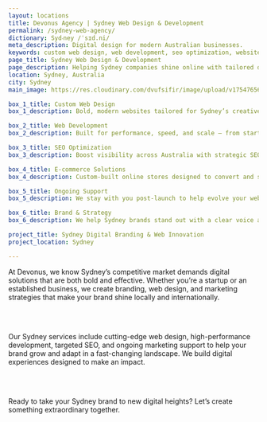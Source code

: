 ```yaml
---
layout: locations
title: Devonus Agency | Sydney Web Design & Development
permalink: /sydney-web-agency/
dictionary: Syd‧ney /ˈsɪd.ni/
meta_description: Digital design for modern Australian businesses.
keywords: custom web design, web development, seo optimization, website maintenance, sydney web design, sydney australia
page_title: Sydney Web Design & Development
page_description: Helping Sydney companies shine online with tailored design and development.
location: Sydney, Australia
city: Sydney
main_image: https://res.cloudinary.com/dvufsifir/image/upload/v1754765657/sydney_rtmpzj.webp

box_1_title: Custom Web Design
box_1_description: Bold, modern websites tailored for Sydney’s creative, competitive business landscape.

box_2_title: Web Development
box_2_description: Built for performance, speed, and scale — from startups to established firms.

box_3_title: SEO Optimization
box_3_description: Boost visibility across Australia with strategic SEO that works.

box_4_title: E-commerce Solutions
box_4_description: Custom-built online stores designed to convert and scale seamlessly.

box_5_title: Ongoing Support
box_5_description: We stay with you post-launch to help evolve your website as your business grows.

box_6_title: Brand & Strategy
box_6_description: We help Sydney brands stand out with a clear voice and intentional design.

project_title: Sydney Digital Branding & Web Innovation  
project_location: Sydney

---
```


At Devonus, we know Sydney’s competitive market demands digital solutions that are both bold and effective. Whether you’re a startup or an established business, we create branding, web design, and marketing strategies that make your brand shine locally and internationally.

<br>  
<br>

Our Sydney services include cutting-edge web design, high-performance development, targeted SEO, and ongoing marketing support to help your brand grow and adapt in a fast-changing landscape. We build digital experiences designed to make an impact.

<br>  
<br>

Ready to take your Sydney brand to new digital heights? Let’s create something extraordinary together.
